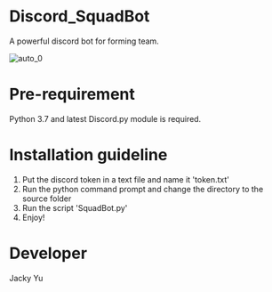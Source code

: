 # Discord_SquadBot
A powerful discord bot for forming team.

![auto_0](https://user-images.githubusercontent.com/51431760/149923906-47e571e4-d130-478b-9d3e-85c9c4a2dd44.PNG)

# Pre-requirement
Python 3.7 and latest Discord.py module is required.

# Installation guideline
1. Put the discord token in a text file and name it 'token.txt'
2. Run the python command prompt and change the directory to the source folder
3. Run the script 'SquadBot.py'
4. Enjoy!


# Developer

Jacky Yu
